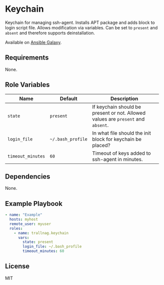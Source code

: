 # Keychain

Keychain for managing ssh-agent. Installs APT package and adds block to login
script file. Allows modification via variables. Can be set to `present` and
`absent` and therefore supports deinstallation.

Available on [Ansible Galaxy](https://galaxy.ansible.com/trallnag/keychain).

## Requirements

None.

## Role Variables

| Name              | Default           | Description                                                                      |
| ----------------- | ----------------- | -------------------------------------------------------------------------------- |
| `state`           | `present`         | If keychain should be present or not. Allowed values are `present` and `absent`. |
| `login_file`      | `~/.bash_profile` | In what file should the init block for keychain be placed?                       |
| `timeout_minutes` | `60`              | Timeout of keys added to ssh-agent in minutes.                                   |

## Dependencies

None.

## Example Playbook

```yaml
- name: "Example"
  hosts: myhost
  remote_user: myuser
  roles:
    - name: trallnag.keychain
      vars:
        state: present
        login_file: ~/.bash_profile
        timeout_minutes: 60
```

## License

MIT
